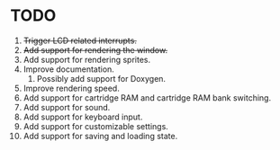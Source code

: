 # TODO

1. ~~Trigger LCD related interrupts.~~
2. ~~Add support for rendering the window.~~
3. Add support for rendering sprites.
4. Improve documentation.
	1. Possibly add support for Doxygen.
5. Improve rendering speed.
6. Add support for cartridge RAM and cartridge RAM bank switching.
7. Add support for sound.
8. Add support for keyboard input.
9. Add support for customizable settings.
10. Add support for saving and loading state.